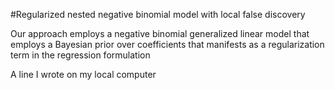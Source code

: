 
#Regularized nested negative binomial model with local false discovery

Our approach employs a negative binomial generalized linear model that employs a Bayesian prior over coefficients that manifests as a regularization term in the regression formulation

A line I wrote on my local computer
